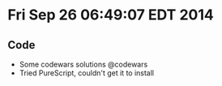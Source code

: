 # Fri Sep 26 06:49:07 EDT 2014

## Code
  - Some codewars solutions @codewars
  - Tried PureScript, couldn't get it to install

